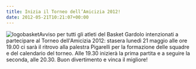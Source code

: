 ```yaml
---
title: Inizia il Torneo dell’Amicizia 2012!
date: 2012-05-21T10:21:07+00:00
---
```

![](http://www.basketgardolo.it/wp-content/uploads/2012/05/logobasket-266x300.jpg "logobasket")Avviso per tutti gli atleti del Basket Gardolo intenzionati a partecipare al Torneo dell'Amicizia 2012: stasera lunedì 21 maggio alle ore 19.00 ci sarà il ritrovo alla palestra Pigarelli per la formazione delle squadre e del calendario del torneo. Alle 19.30 inizierà la prima partita e a seguire la seconda, alle 20.30. Buon divertimento e vinca il migliore!